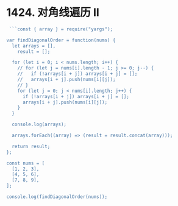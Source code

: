 # 1424. 对角线遍历 II

```js
 ```const { array } = require("yargs");

var findDiagonalOrder = function(nums) {
  let arrays = [],
    result = [];

  for (let i = 0; i < nums.length; i++) {
    // for (let j = nums[i].length - 1; j >= 0; j--) {
    //   if (!arrays[i + j]) arrays[i + j] = [];
    //   arrays[i + j].push(nums[i][j]);
    // }
    for (let j = 0; j < nums[i].length; j++) {
      if (!arrays[i + j]) arrays[i + j] = [];
      arrays[i + j].push(nums[i][j]);
    }
  }

  console.log(arrays);

  arrays.forEach((array) => (result = result.concat(array)));

  return result;
};

const nums = [
  [1, 2, 3],
  [4, 5, 6],
  [7, 8, 9],
];

console.log(findDiagonalOrder(nums));
